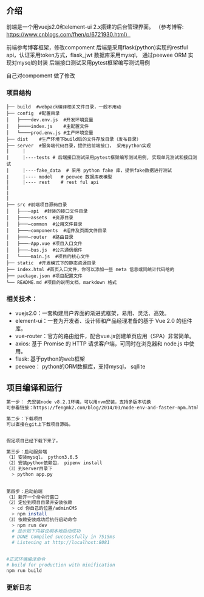
## 介绍

前端是一个用vuejs2.0和element-ui 2.x搭建的后台管理界面。
（参考博客: https://www.cnblogs.com/fhen/p/6721930.html）

前端参考博客框架，修改compoment
后端是采用flask(python)实现的restful api，认证采用token方式，flask_jwt
数据库采用mysql， 通过peewee ORM 实现对mysql的封装
后端接口测试采用pytest框架编写测试用例

自己对compoment 做了修改
    
### 项目结构
```
├── build  #webpack编译相关文件目录，一般不用动 
├── config  #配置目录
│   ├────dev.env.js  #开发环境变量
│   ├────index.js    #主配置文件
│   └────prod.env.js #生产环境变量
├── dist    #生产环境下build后的文件存放目录（发布目录）
├── server  #服务端代码目录，提供给前端接口， 采用python实现
|     | 
|     |----tests # 后端接口测试采用pytest框架编写测试用例, 实现单元测试和接口测试
|     |----fake_data  # 采用 python fake 库，提供fake数据进行测试
|     |---- model   # peewee 数据库表模型
|     |---- rest    # rest ful api
|     
|
|
├── src #前端项目源码目录
│   ├───—api  #封装的接口文件目录
│   ├───—assets  #资源目录
│   ├───—common  #公用文件目录
│   ├───—components  #组件及页面文件目录
│   ├───—router  #路由目录
│   ├───—App.vue #项目入口文件
│   ├───—bus.js  #公共通信组件
│   └────main.js  #项目的核心文件
├── static  #开发模式下的静态资源目录
├── index.html #首页入口文件，你可以添加一些 meta 信息或同统计代码啥的
├── package.json #项目配置文件
└── README.md #项目的说明文档，markdown 格式
```

### 相关技术：

* vuejs2.0：一套构建用户界面的渐进式框架，易用、灵活、高效。
* element-ui：一套为开发者、设计师和产品经理准备的基于 Vue 2.0 的组件库。
* vue-router：官方的路由组件，配合vue.js创建单页应用（SPA）非常简单。
* axios: 基于 Promise 的 HTTP 请求客户端，可同时在浏览器和 node.js 中使用。
* flask: 基于python的web框架
* peewee： python的ORM数据库，支持mysql， sqllite

## 项目编译和运行

``` bash
第一步： 先安装node v8.2.1环境，可以用nvm安装，支持多版本切换
可参看链接：https://fengmk2.com/blog/2014/03/node-env-and-faster-npm.html

第二步：下载项目
可以直接在git上下载项目源码。


假定项目已经下载下来了。

第三步：启动服务端
（1）安装mysql， python3.6.5
（2）安装python依赖包， pipenv install
（3）到server目录下
  > python app.py
  
  
第四步：启动前端
（1）新开一个命令行窗口
（2）定位到项目目录并安装依赖
  > cd 你自己的位置/adminCMS
  > npm install
（3）依赖安装成功后执行启动命令
  > npm run dev
  # 显示如下内容说明本地启动成功
  # DONE Compiled successfully in 7515ms
  # Listening at http://localhost:8081
   
   
#正式环境编译命令
# build for production with minification
npm run build

```


### 更新日志
